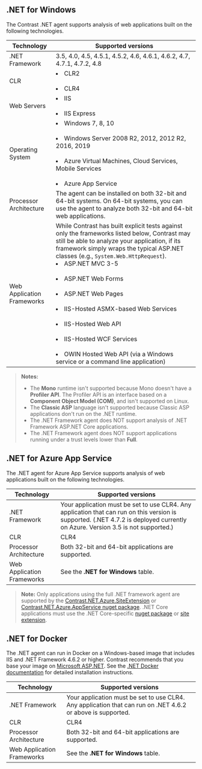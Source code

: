 <!--
title: "Contrast .NET Agent Supported Technology"
description: "Contrast .NET agent supported technology"
tags: "installation agent .NET windows azure supported technology"
-->

## .NET for Windows

The Contrast .NET agent supports analysis of web applications built on the following technologies.

| Technology                 | Supported versions                       |
| -------------------------- | ---------------------------------------- |
| .NET Framework             | 3.5, 4.0, 4.5, 4.5.1, 4.5.2, 4.6, 4.6.1, 4.6.2, 4.7, 4.7.1, 4.7.2, 4.8 |
| CLR                        | <li>CLR2</li> <br/> <li>CLR4</li>                       |
| Web Servers                | <li>IIS</li> <br/> <li>IIS Express</li>                 |
| Operating System           | <li>Windows 7, 8, 10</li><br/> <li>Windows Server 2008 R2, 2012, 2012 R2, 2016, 2019</li><br/><li>Azure Virtual Machines, Cloud Services, Mobile Services</li><br/><li> Azure App Service </li> |
| Processor Architecture     | The agent can be installed on both 32-bit and 64-bit systems. On 64-bit systems, you can use the agent to analyze both 32-bit and 64-bit web applications. |
| Web Application Frameworks | While Contrast has built explicit tests against only the frameworks listed below, Contrast may still be able to analyze your application, if its framework simply wraps the typical ASP.NET classes (e.g., `System.Web.HttpRequest`). <br> <li>ASP.NET MVC 3-5</li>  <br/> <li>ASP.NET Web Forms</li><br /> <li>ASP.NET Web Pages</li><br /> <li>IIS-Hosted ASMX-based Web Services</li><br /><li>IIS-Hosted Web API</li><br /><li>IIS-Hosted WCF Services</li> <br /><li>OWIN Hosted Web API (via a Windows service or a command line application)</li> |

>**Notes:**
> * The **Mono** runtime isn't supported because Mono doesn't have a **Profiler API**. The Profiler API is an interface based on a **Component Object Model (COM)**, and isn't supported on Linux.
> * The **Classic ASP** language isn't supported because Classic ASP applications don't run on the .NET runtime.
> * The .NET Framework agent does NOT support analysis of .NET Framework ASP.NET Core applications.
> * The .NET Framework agent does NOT support applications running under a trust levels lower than **Full**. 

## .NET for Azure App Service

The .NET agent for Azure App Service supports analysis of web applications built on the following technologies.

| Technology                 | Supported versions                       |
| -------------------------- | ---------------------------------------- |
| .NET Framework             | Your application must be set to use CLR4. Any application that can run on this version is supported. (.NET 4.7.2 is deployed currently on Azure. Version 3.5 is not supported.)  |
| CLR                        | CLR4                       |
| Processor Architecture     | Both 32-bit and 64-bit applications are supported. |
| Web Application Frameworks | See the **.NET for Windows** table. |

> **Note:** Only applications using the full .NET framework agent are supported by the [Contrast.NET.Azure.SiteExtension](https://www.nuget.org/packages/Contrast.NET.Azure.SiteExtension/) or [Contrast.NET.Azure.AppService nuget package](https://www.nuget.org/packages/Contrast.NET.Azure.AppService/). .NET Core applications must use the .NET Core-specific [nuget package](https://www.nuget.org/packages/Contrast.SensorsNetCore/) or [site extension](https://www.nuget.org/packages/Contrast.NetCore.Azure.SiteExtension/).

## .NET for Docker

The .NET agent can run in Docker on a Windows-based image that includes IIS and .NET Framework 4.6.2 or higher. Contrast recommends that you base your image on [Microsoft ASP.NET](https://hub.docker.com/_/microsoft-dotnet-framework-aspnet). See the [.NET Docker documentation](installation-netinstall.html#net-docker) for detailed installation instructions.

| Technology                 | Supported versions                       |
| -------------------------- | ---------------------------------------- |
| .NET Framework             | Your application must be set to use CLR4. Any application that can run on .NET 4.6.2 or above is supported.   |
| CLR                        | CLR4                       |
| Processor Architecture     | Both 32-bit and 64-bit applications are supported. |
| Web Application Frameworks | See the **.NET for Windows** table. |


